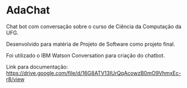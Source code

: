 # AdaChat
Chat bot com conversação sobre o curso de Ciência da Computação da UFG.

Desenvolvido para matéria de Projeto de Software como projeto final.

Foi utilizado o IBM Watson Conversation para criação do chatbot.

Link para documentação: https://drive.google.com/file/d/16G8ATV13IUrQqAcowzB0mO9VhmxEc-r8/view
